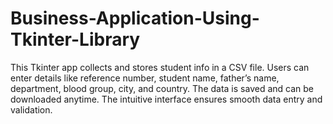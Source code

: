 # Business-Application-Using-Tkinter-Library
This Tkinter app collects and stores student info in a CSV file. Users can enter details like reference number, student name, father’s name, department, blood group, city, and country. The data is saved and can be downloaded anytime. The intuitive interface ensures smooth data entry and validation.
